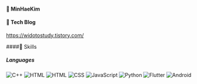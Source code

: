 #### 🌱 MinHaeKim

#### :link: Tech Blog
<https://widotostudy.tistory.com/>

####:muscle: Skills

##### Languages
<img alt="C++" src ="https://img.shields.io/badge/C++-E34F26.svg?&style=for-the-badge&logo=C++&logoColor=00599C"/> 
<img alt="HTML" src ="https://img.shields.io/badge/HTML5-E34F26.svg?&style=for-the-badge&logo=HTML5&logoColor=white"/> 
<img alt="HTML" src ="https://img.shields.io/badge/HTML5-E34F26.svg?&style=for-the-badge&logo=HTML5&logoColor=white"/> 
<img alt="CSS" src ="https://img.shields.io/badge/CSS3-1572B6.svg?&style=for-the-badge&logo=CSS3&logoColor=white"/> 
<img alt="JavaScript" src ="https://img.shields.io/badge/JavaScriipt-F7DF1E.svg?&style=for-the-badge&logo=JavaScript&logoColor=black"/> 
<img alt="Python" src ="https://img.shields.io/badge/Python-3776AB.svg?&style=for-the-badge&logo=Python&logoColor=white"/> 
<img alt="Flutter" src ="https://img.shields.io/badge/Flutter-02569B.svg?&style=for-the-badge&logo=Flutter&logoColor=white"/> 
<img alt="Android" src ="https://img.shields.io/badge/Android-3DDC84.svg?&style=for-the-badge&logo=Android&logoColor=black"/>



